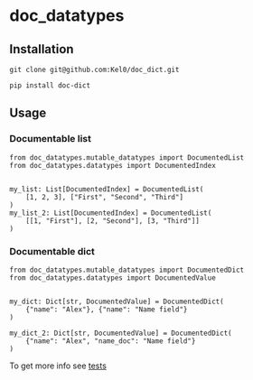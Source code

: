 # doc_datatypes
## Installation
```
git clone git@github.com:Kel0/doc_dict.git
```
```
pip install doc-dict
```
## Usage
### Documentable list
```
from doc_datatypes.mutable_datatypes import DocumentedList
from doc_datatypes.datatypes import DocumentedIndex


my_list: List[DocumentedIndex] = DocumentedList(
    [1, 2, 3], ["First", "Second", "Third"]
)
my_list_2: List[DocumentedIndex] = DocumentedList(
    [[1, "First"], [2, "Second"], [3, "Third"]]
)
```
### Documentable dict
```
from doc_datatypes.mutable_datatypes import DocumentedDict
from doc_datatypes.datatypes import DocumentedValue


my_dict: Dict[str, DocumentedValue] = DocumentedDict(
    {"name": "Alex"}, {"name": "Name field"}
)

my_dict_2: Dict[str, DocumentedValue] = DocumentedDict(
    {"name": "Alex", "name_doc": "Name field"}
)
```

To get more info see [tests](https://github.com/Kel0/doc_datatypes/tree/master/tests)
